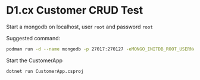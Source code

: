 # D1.cx Customer CRUD Test


Start a mongodb on localhost, user `root` and password `root`

Suggested command:
```sh
podman run -d --name mongodb -p 27017:270127 -eMONGO_INITDB_ROOT_USERNAME=root -eMONGO_INITDB_ROOT_PASSWORD=root mongo
```


Start the CustomerApp

```sh
dotnet run CustomerApp.csproj
```